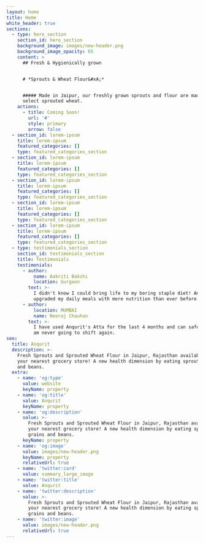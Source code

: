 ```yaml
---
layout: home
title: Home
white_header: true
sections:
  - type: hero_section
    section_id: hero_section
    background_image: images/new-header.png
    background_image_opacity: 65
    content: >
      ## Fresh & Hygienically grown


      # *Sprouts & Wheat Flour&#xA;*


      ##### Made in Jaipur, our freshly grown sprouts and flour are made from
      select sprouted wheat.
    actions:
      - title: Coming Soon!
        url: '#'
        style: primary
        arrow: false
  - section_id: lorem-ipsum
    title: lorem-ipsum
    featured_categories: []
    type: featured_categories_section
  - section_id: lorem-ipsum
    title: lorem-ipsum
    featured_categories: []
    type: featured_categories_section
  - section_id: lorem-ipsum
    title: lorem-ipsum
    featured_categories: []
    type: featured_categories_section
  - section_id: lorem-ipsum
    title: lorem-ipsum
    featured_categories: []
    type: featured_categories_section
  - section_id: lorem-ipsum
    title: lorem-ipsum
    featured_categories: []
    type: featured_categories_section
  - type: testimonials_section
    section_id: testimonials_section
    title: Testimonials
    testimonials:
      - author:
          name: Aakriti Bakshi
          location: Gurgaon
        text: >-
          I didn't know I could bring life to my boring staple diet! Anqurit has
          upgraded my daily meals with more nutrition than ever before.
      - author:
          location: MUMBAI
          name: Neeraj Chauhan
        text: >-
          I have used Anqurit's Atta for the last 4 months and can safely say, I
          am never going to shift again.
seo:
  title: Anqurit
  description: >-
    Fresh Sprouts and Sprouted Wheat Flour in Jaipur, Rajasthan available at
    your nearest grocery store! A new health dimension by eating sprouted grains
    and beans.
  extra:
    - name: 'og:type'
      value: website
      keyName: property
    - name: 'og:title'
      value: Anqurit
      keyName: property
    - name: 'og:description'
      value: >-
        Fresh Sprouts and Sprouted Wheat Flour in Jaipur, Rajasthan available at
        your nearest grocery store! A new health dimension by eating sprouted
        grains and beans.
      keyName: property
    - name: 'og:image'
      value: images/new-header.png
      keyName: property
      relativeUrl: true
    - name: 'twitter:card'
      value: summary_large_image
    - name: 'twitter:title'
      value: Anqurit
    - name: 'twitter:description'
      value: >-
        Fresh Sprouts and Sprouted Wheat Flour in Jaipur, Rajasthan available at
        your nearest grocery store! A new health dimension by eating sprouted
        grains and beans.
    - name: 'twitter:image'
      value: images/new-header.png
      relativeUrl: true
---
```

